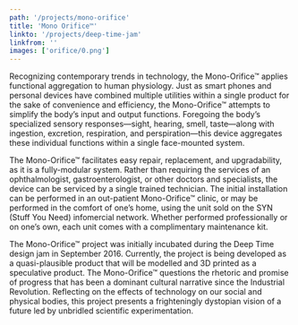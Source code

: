 ```yaml
---
path: '/projects/mono-orifice'
title: 'Mono Orifice™'
linkto: '/projects/deep-time-jam'
linkfrom: ''
images: ['orifice/0.png']
---
```


Recognizing contemporary trends in technology, the Mono-Orifice™ applies functional aggregation to human physiology. Just as smart phones and personal devices have combined multiple utilities within a single product for the sake of convenience and efficiency, the Mono-Orifice™ attempts to simplify the body’s input and output functions. Foregoing the body’s specialized sensory responses—sight, hearing, smell, taste—along with ingestion, excretion, respiration, and perspiration—this device aggregates these individual functions within a single face-mounted system.

The Mono-Orifice™ facilitates easy repair, replacement, and upgradability, as it is a fully-modular system. Rather than requiring the services of an ophthalmologist, gastroenterologist, or other doctors and specialists, the device can be serviced by a single trained technician. The initial installation can be performed in an out-patient Mono-Orifice™ clinic, or may be performed in the comfort of one’s home, using the unit sold on the SYN (Stuff You Need) infomercial network. Whether performed professionally or on one’s own, each unit comes with a complimentary maintenance kit.

The Mono-Orifice™ project was initially incubated during the Deep Time design jam in September 2016. Currently, the project is being developed as a quasi-plausible product that will be modelled and 3D printed as a speculative product. The Mono-Orifice™ questions the rhetoric and promise of progress that has been a dominant cultural narrative since the Industrial Revolution. Reflecting on the effects of technology on our social and physical bodies, this project presents a frighteningly dystopian vision of a future led by unbridled scientific experimentation.
